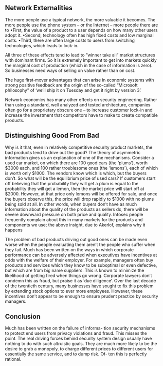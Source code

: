 ## Network Externalities
The more people use a typical network, the more
valuable it becomes. The more people use the phone
system – or the Internet – more people there are to
•First, the value of a product to a user depends on
how many other users adopt it.
•Second, technology often has high fixed costs and
low marginal costs.
•Third, there are often large costs to users from
switching technologies, which leads to lock-in.

All three of these effects tend to lead to ”winner
take all” market structures with dominant firms. So
it is extremely important to get into markets quickly
the marginal cost of production (which in the case
of information is zero). So businesses need ways
of selling on value rather than on cost.

The huge first-mover advantages that can arise
in economic systems with strong positive feedback are
the origin of the so-called “Microsoft philosophy” of
‘we’ll ship it on Tuesday and get it right by version
3’. 

Network economics has many other effects on security engineering. 
Rather than using a standard, well
analyzed and tested architecture, companies often go
for a proprietary obscure one – to increase customer
lock-in and increase the investment that competitors
have to make to create compatible products.

## Distinguishing Good From Bad
Why is it that, even in relatively 
competitive  security product markets, 
the bad products tend to drive out the good?
The theory of asymmetric information gives us an
explanation of one of the mechanisms. Consider a used
car market, on which there are 100 good cars (the
‘plums’), worth $3000 each, and 100 rather 
troublesome ones (the ‘lemons’), each of which is worth only
$1000. The vendors know which is which, but the
buyers don’t. So what will be the equilibrium price of
used cars?
If customers start off believing that the probability
they will get a plum is equal to the probability they
will get a lemon, then the market price will start off
at $2000. However, at that price only lemons will be
offered for sale, and once the buyers observe this, the
price will drop rapidly to $1000 with no plums being
sold at all. In other words, when buyers don’t have as
much information about the quality of the products
as sellers do, there will be severe downward pressure
on both price and quality. Infosec people frequently
complain about this in many markets for the products 
and components we use; the above insight, due
to Akerlof, explains why it happens

The problem of bad products driving out good ones
can be made even worse when the people evaluating 
them aren’t the people who suffer when they fail.
Much has been written on the ways in which corporate 
performance can be adversely affected when executives 
have incentives at odds with the welfare of their
employer. For example, managers often buy products
and services which they know to be suboptimal or even
defective, but which are from big name suppliers. This
is known to minimize the likelihood of getting fired
when things go wrong. Corporate lawyers don’t condemn 
this as fraud, but praise it as ‘due diligence’.
Over the last decade of the twentieth century, many
businesses have sought to fix this problem by extending 
stock options to ever more employees. However,
these incentives don’t appear to be enough to ensure
prudent practice by security managers.

## Conclusion
Much has been written on the failure of informa-
tion security mechanisms to protect end users from
privacy violations and fraud. This misses the point.
The real driving forces behind security system design
usually have nothing to do with such altruistic goals.
They are much more likely to be the desire to grab a
monopoly, to charge different prices to different users
for essentially the same service, and to dump risk. Of-
ten this is perfectly rational.
